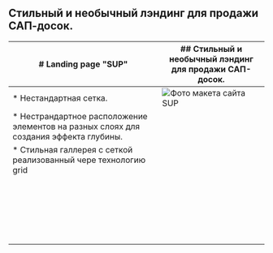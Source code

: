 
## Стильный  и необычный лэндинг для продажи САП-досок.



|# Landing page "SUP"| ## Стильный  и необычный лэндинг для продажи САП-досок. |
|----------------------------------------------------------------------------------------|-----------------------------------------|
| * Нестандартная сетка.                                                                 | ![Фото макета сайта SUP](./Desktop.png) |
| * Нестрандартное расположение элементов на разных слоях для создания эффекта глубины.  |
| * Стильная галлерея с сеткой реализованный чере технологию grid                        |    
|||
|||
|||
|||
|||
|||
|||
|||
|||
|||
|||
|||
|||
|||
|||
|||
|||
|||
|||
|||
|||
|||
